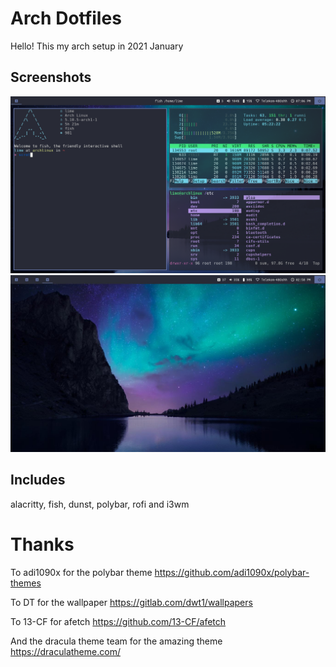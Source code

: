 # Arch Dotfiles
Hello! This my arch setup in 2021 January
## Screenshots
![ss1](2021-01-09-190602_1366x768_scrot.png)
![ss2](2021-01-10-1610287121_.jpg)
## Includes
alacritty, fish, dunst, polybar, rofi and i3wm
# Thanks
To adi1090x for the polybar theme https://github.com/adi1090x/polybar-themes 

To DT for the wallpaper https://gitlab.com/dwt1/wallpapers

To 13-CF for afetch https://github.com/13-CF/afetch

And the dracula theme team for the amazing theme https://draculatheme.com/
